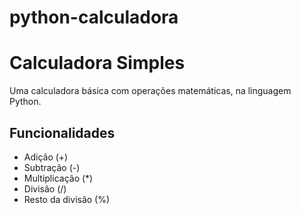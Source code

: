# python-calculadora

# Calculadora Simples

Uma calculadora básica com operações matemáticas, na linguagem Python.

## Funcionalidades
- Adição (+)
- Subtração (-)
- Multiplicação (*)
- Divisão (/)
- Resto da divisão (%)
